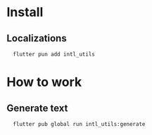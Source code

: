 # Install

## Localizations
```
  flutter pun add intl_utils
```

# How to work

## Generate text
```
  flutter pub global run intl_utils:generate
```